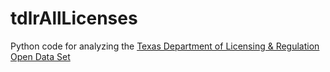 # tdlrAllLicenses
Python code for analyzing the [Texas Department of Licensing & Regulation Open Data Set](https://data.texas.gov/Permits-and-Licensing/TDLR-All-Licenses/7358-krk7/data)


